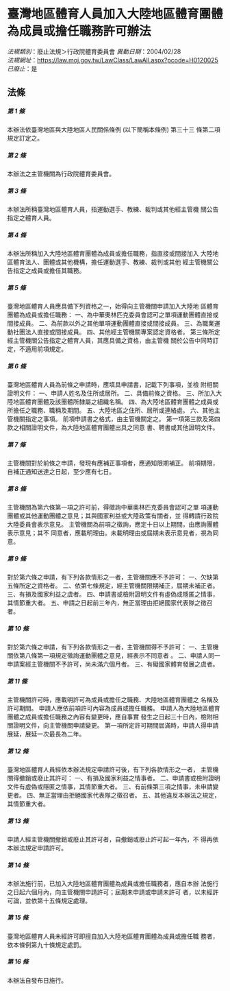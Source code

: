 # 臺灣地區體育人員加入大陸地區體育團體為成員或擔任職務許可辦法

*法規類別*：廢止法規＞行政院體育委員會
*異動日期*：2004/02/28  
*法規網址*：https://law.moj.gov.tw/LawClass/LawAll.aspx?pcode=H0120025
*已廢止*：是


## 法條
##### 第 1 條
本辦法依臺灣地區與大陸地區人民關係條例 (以下簡稱本條例) 第三十三
條第二項規定訂定之。


##### 第 2 條
本辦法之主管機關為行政院體育委員會。


##### 第 3 條
本辦法所稱臺灣地區體育人員，指運動選手、教練、裁判或其他經主管機
關公告指定之體育人員。


##### 第 4 條
本辦法所稱加入大陸地區體育團體為成員或擔任職務，指直接或間接加入
大陸地區體育法人、團體或其他機構，擔任運動選手、教練、裁判或其他
經主管機關公告指定之成員或擔任其職務。


##### 第 5 條
臺灣地區體育人員應具備下列資格之一，始得向主管機關申請加入大陸地
區體育團體為成員或擔任職務：
一、為中華奧林匹克委員會認可之單項運動團體直接或間接成員。
二、為前款以外之其他單項運動團體直接或間接成員。
三、為職業運動社團法人直接或間接成員。
四、其他經主管機關專案認定資格者。
第三條所定經主管機關公告指定之體育人員，其應具備之資格，由主管機
關於公告中同時訂定，不適用前項規定。


##### 第 6 條
臺灣地區體育人員為前條之申請時，應填具申請書，記載下列事項，並檢
附相關證明文件：
一、申請人姓名及住所或居所。
二、具備前條之資格。
三、所加入大陸地區體育團體及該團體所隸屬之組織名稱。
四、為大陸地區體育團體之成員或所擔任之職務、職稱及期間。
五、大陸地區之住所、居所或連絡處。
六、其他主管機關指定之事項。
前項申請書之格式，由主管機關定之。
第一項第三款及第四款之相關證明文件，為大陸地區體育團體出具之同意
書、聘書或其他證明文件。


##### 第 7 條
主管機關對於前條之申請，發現有應補正事項者，應通知限期補正。
前項期限，自補正通知送達之日起，至少應有七日。


##### 第 8 條
主管機關為第六條第一項之許可前，得徵詢中華奧林匹克委員會認可之單
項運動團體或其他運動團體之意見；其與國家利益或大陸政策有關者，並
得轉請行政院大陸委員會表示意見。
主管機關為前項之徵詢，應定十日以上期間，由應詢團體表示意見；其不
同意者，應載明理由。未載明理由或屆期未表示意見者，視為同意。


##### 第 9 條
對於第六條之申請，有下列各款情形之一者，主管機關應不予許可：
一、欠缺第五條所定之資格者。
二、依第七條規定，經主管機關限期補正，屆期未補正者。
三、有損及國家利益之虞者。
四、申請書或檢附證明文件有虛偽或隱匿之情事，其情節重大者。
五、申請之日起前三年內，無正當理由拒絕國家代表隊之徵召者。


##### 第 10 條
對於第六條之申請，有下列各款情形之一者，主管機關得不予許可：
一、主管機關依第八條第一項規定徵詢運動團體之意見，經表示不同意者
    。
二、申請人同一申請案經主管機關不予許可，尚未滿六個月者。
三、有礙國家體育發展之虞者。


##### 第 11 條
主管機關許可時，應載明許可為成員或擔任之職務、大陸地區體育團體之
名稱及許可期間。
申請人應依前項許可內容為成員或擔任職務。
申請人為大陸地區體育團體之成員或擔任職務之內容有變更時，應自事實
發生之日起三十日內，檢附相關證明文件，向主管機關申請變更。
第一項所定許可期間屆滿時，申請人得申請展延，展延一次最長為二年。


##### 第 12 條
臺灣地區體育人員經依本辦法規定申請許可後，有下列各款情形之一者，
主管機關得撤銷或廢止其許可：
一、有損及國家利益之情事者。
二、申請書或檢附證明文件有虛偽或隱匿之情事，其情節重大者。
三、有前條第三項之情事，未申請變更者。
四、無正當理由拒絕國家代表隊之徵召者。
五、其他違反本辦法之規定，其情節重大者。


##### 第 13 條
申請人經主管機關撤銷或廢止其許可者，自撤銷或廢止許可起一年內，不
得再依本辦法規定申請許可。


##### 第 14 條
本辦法施行前，已加入大陸地區體育團體為成員或擔任職務者，應自本辦
法施行之日起六個月內，向主管機關申請許可；屆期未申請或申請未許可
者，以未經許可論，並依第十五條規定處理。


##### 第 15 條
臺灣地區體育人員未經許可即擅自加入大陸地區體育團體為成員或擔任職
務者，依本條例第九十條規定處罰。


##### 第 16 條
本辦法自發布日施行。



